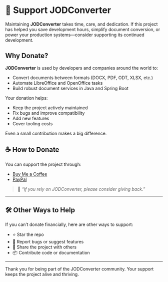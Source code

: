 # 💖 Support JODConverter

Maintaining **JODConverter** takes time, care, and dedication. If this project has helped you save development hours,
simplify document conversion, or power your production systems—consider supporting its continued development.

## Why Donate?

**JODConverter** is used by developers and companies around the world to:

- Convert documents between formats (DOCX, PDF, ODT, XLSX, etc.)
- Automate LibreOffice and OpenOffice tasks
- Build robust document services in Java and Spring Boot

Your donation helps:

- Keep the project actively maintained
- Fix bugs and improve compatibility
- Add new features
- Cover tooling costs

Even a small contribution makes a big difference.

## ☕ How to Donate

You can support the project through:

- [Buy Me a Coffee](https://buymeacoffee.com/sbraconnier)
- [PayPal](https://www.paypal.com/cgi-bin/webscr?cmd=_s-xclick&hosted_button_id=XUYFM5NLLK628)

> 💬 _“If you rely on JODConverter, please consider giving back.”_

---

## 🛠️ Other Ways to Help

If you can’t donate financially, here are other ways to support:

- ⭐ Star the repo
- 🐛 Report bugs or suggest features
- 📣 Share the project with others
- 📦 Contribute code or documentation

---

Thank you for being part of the JODConverter community. Your support keeps the project alive and thriving.